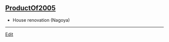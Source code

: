 ---
---
## [ProductOf2005](/ProductOf2005)
*  House renovation (Nagoya)

----
[Edit](https://github.com/vitroid/vitroid.github.io/edit/master/MD/ProductOf2005.md)
